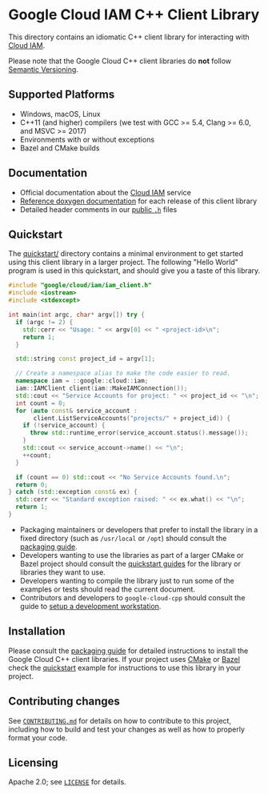# Google Cloud IAM C++ Client Library

This directory contains an idiomatic C++ client library for interacting with
[Cloud IAM](https://cloud.google.com/iam/).

Please note that the Google Cloud C++ client libraries do **not** follow
[Semantic Versioning](https://semver.org/).

## Supported Platforms

* Windows, macOS, Linux
* C++11 (and higher) compilers (we test with GCC >= 5.4, Clang >= 6.0, and
  MSVC >= 2017)
* Environments with or without exceptions
* Bazel and CMake builds

## Documentation

* Official documentation about the [Cloud IAM][cloud-iam-docs] service
* [Reference doxygen documentation][doxygen-link] for each release of this client library
* Detailed header comments in our [public `.h`][source-link] files

[doxygen-link]: https://googleapis.dev/cpp/google-cloud-iam/latest/
[cloud-iam-docs]: https://cloud.google.com/iam/docs/
[source-link]: https://github.com/googleapis/google-cloud-cpp/tree/main/google/cloud/iam

## Quickstart

The [quickstart/](quickstart/README.md) directory contains a minimal environment
to get started using this client library in a larger project. The following
"Hello World" program is used in this quickstart, and should give you a taste of
this library.

<!-- inject-quickstart-start -->
```cc
#include "google/cloud/iam/iam_client.h"
#include <iostream>
#include <stdexcept>

int main(int argc, char* argv[]) try {
  if (argc != 2) {
    std::cerr << "Usage: " << argv[0] << " <project-id>\n";
    return 1;
  }

  std::string const project_id = argv[1];

  // Create a namespace alias to make the code easier to read.
  namespace iam = ::google::cloud::iam;
  iam::IAMClient client(iam::MakeIAMConnection());
  std::cout << "Service Accounts for project: " << project_id << "\n";
  int count = 0;
  for (auto const& service_account :
       client.ListServiceAccounts("projects/" + project_id)) {
    if (!service_account) {
      throw std::runtime_error(service_account.status().message());
    }
    std::cout << service_account->name() << "\n";
    ++count;
  }

  if (count == 0) std::cout << "No Service Accounts found.\n";
  return 0;
} catch (std::exception const& ex) {
  std::cerr << "Standard exception raised: " << ex.what() << "\n";
  return 1;
}
```
<!-- inject-quickstart-end -->

* Packaging maintainers or developers that prefer to install the library in a
  fixed directory (such as `/usr/local` or `/opt`) should consult the
  [packaging guide](/doc/packaging.md).
* Developers wanting to use the libraries as part of a larger CMake or Bazel
  project should consult the [quickstart guides](#quickstart) for the library
  or libraries they want to use.
* Developers wanting to compile the library just to run some of the examples or
  tests should read the current document.
* Contributors and developers to `google-cloud-cpp` should consult the guide to
  [setup a development workstation][howto-setup-dev-workstation].

[howto-setup-dev-workstation]: /doc/contributor/howto-guide-setup-development-workstation.md

## Installation

Please consult the [packaging guide](../../../doc/packaging.md) for detailed
instructions to install the Google Cloud C++ client libraries.
If your project uses [CMake](https://cmake.org) or [Bazel](https://bazel.build)
check the [quickstart](quickstart/README.md) example for instructions to use
this library in your project.

## Contributing changes

See [`CONTRIBUTING.md`](../../../CONTRIBUTING.md) for details on how to
contribute to this project, including how to build and test your changes
as well as how to properly format your code.

## Licensing

Apache 2.0; see [`LICENSE`](../../../LICENSE) for details.
